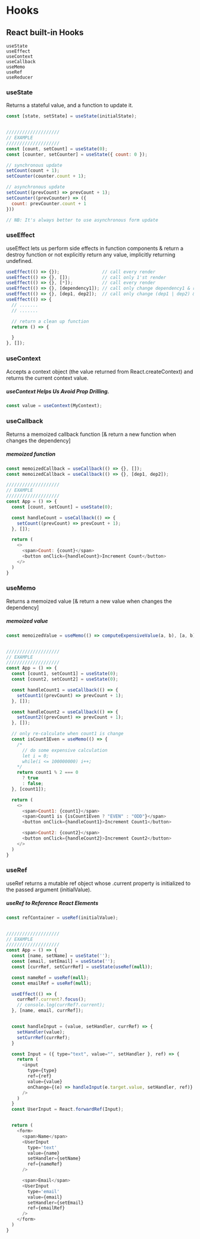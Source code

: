 # Hooks

## React built-in Hooks
```
useState
useEffect
useContext
useCallback
useMemo
useRef
useReducer
```

### useState
Returns a stateful value, and a function to update it.
```js
const [state, setState] = useState(initialState);


////////////////////
// EXAMPLE
////////////////////
const [count, setCount] = useState(0);
const [counter, setCounter] = useState({ count: 0 });

// synchronous update
setCount(count + 1);
setCounter(counter.count + 1);

// asynchronous update
setCount((prevCount) => prevCount + 1);
setCounter((prevCounter) => ({
  count: prevCounter.count + 1
}))

// NB: It's always better to use asynchronous form update
```


### useEffect
useEffect lets us perform side effects in function components & return a destroy function or not explicitly return any value, implicitly returning undefined.
```js
useEffect(() => {});                // call every render
useEffect(() => {}, []);            // call only 1'st render
useEffect(() => {}, [*]);           // call every render
useEffect(() => {}, [dependency1]); // call only change dependency1 & render
useEffect(() => {}, [dep1, dep2]);  // call only change (dep1 | dep2) & render
useEffect(() => {
  // .......
  // .......

  // return a clean up function
  return () => {

  }
}, []);
```


### useContext
Accepts a context object (the value returned from React.createContext) and returns the current context value.
##### useContext Helps Us Avoid Prop Drilling.
```js
const value = useContext(MyContext);
```


### useCallback
Returns a memoized callback function [& return a new function when changes the dependency]
##### memoized function
```js
const memoizedCallback = useCallback(() => {}, []);
const memoizedCallback = useCallback(() => {}, [dep1, dep2]);

////////////////////
// EXAMPLE
////////////////////
const App = () => {
  const [count, setCount] = useState(0);

  const handleCount = useCallback(() => {
    setCount((prevCount) => prevCount + 1);
  }, []);

  return (
    <>
      <span>Count: {count}</span>
      <button onClick={handleCount}>Increment Count</button>
    </>
  )
}
```


### useMemo
Returns a memoized value [& return a new value when changes the dependency]
##### memoized value
```js
const memoizedValue = useMemo(() => computeExpensiveValue(a, b), [a, b]);


////////////////////
// EXAMPLE
////////////////////
const App = () => {
  const [count1, setCount1] = useState(0);
  const [count2, setCount2] = useState(0);

  const handleCount1 = useCallback(() => {
    setCount1((prevCount) => prevCount + 1);
  }, []);

  const handleCount2 = useCallback(() => {
    setCount2((prevCount) => prevCount + 1);
  }, []);

  // only re-calculate when count1 is change
  const isCount1Even = useMemo(() => {
    /*
      // do some expensive calculation
      let i = 0;
      while(i <= 100000000) i++;
    */
    return count1 % 2 === 0
      ? true
      : false;
  }, [count1]);

  return (
    <>
      <span>Count1: {count1}</span>
      <span>Count1 is {isCount1Even ? "EVEN" : "ODD"}</span>
      <button onClick={handleCount1}>Increment Count1</button>

      <span>Count2: {count2}</span>
      <button onClick={handleCount2}>Increment Count2</button>
    </>
  )
}
```


### useRef
useRef returns a mutable ref object whose .current property is initialized to the passed argument (initialValue).
##### useRef to Reference React Elements
```js
const refContainer = useRef(initialValue);


////////////////////
// EXAMPLE
////////////////////
const App = () => {
  const [name, setName] = useState('');
  const [email, setEmail] = useState('');
  const [currRef, setCurrRef] = useState(useRef(null));

  const nameRef = useRef(null);
  const emailRef = useRef(null);

  useEffect(() => {
    currRef?.current?.focus();
    // console.log(currRef?.current);
  }, [name, email, currRef]);


  const handleInput = (value, setHandler, currRef) => {
    setHandler(value);
    setCurrRef(currRef);
  }

  const Input = ({ type="text", value="", setHandler }, ref) => {
    return (
      <input
        type={type}
        ref={ref}
        value={value}
        onChange={(e) => handleInput(e.target.value, setHandler, ref)}
      />
    )
  }
  const UserInput = React.forwardRef(Input);


  return (
    <form>
      <span>Name</span>
      <UserInput
        type='text'
        value={name}
        setHandler={setName}
        ref={nameRef}
      />

      <span>Email</span>
      <UserInput
        type='email'
        value={email}
        setHandler={setEmail}
        ref={emailRef}
      />
    </form>
  )
}
```


### 

```js

```
